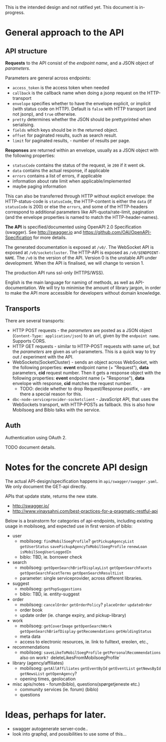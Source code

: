 This is the intended design and not ratified yet.  This document is in-progress.

# General approach to the API

## API structure

__Requests__ to the API consist of the _endpoint name_, and a JSON object of _parameters_.

Parameters are general across endpoints:

- `access_token` is the access token when needed
- `callback` is the callback name when doing a jsonp request on the HTTP-transport
- `envelope` specifies whether to have the envelope explicit, or implicit (with status code on HTTP). Default is `false` with HTTP transport (and not jsonp), and `true` otherwise.
- `pretty` determines whether the JSON should be prettyprinted when serialising.
- `fields` which keys should be in the returned object.
- `offset` for paginated results, such as search result.
- `limit` for paginated results, - number of results per page.

__Responses__ are returned within an envelope, usually as a JSON object with the following properties:

- `statusCode` contains the status of the request, ie `200` if it went ok.
- `data` contains the actual response, if applicable
- `errors` contains a list of errors, if applicable
- information about rate limit when applicable/implemented
- maybe paging information

This can also be transferred through HTTP without explicit envelope: the HTTP-status-code is `statusCode`, the HTTP-content is either the `data` (if `statusCode` is 200) or else the `errors`, and some of the HTTP-headers correspond to additional parameters like API-quota/rate-limit, pagination (and the envelope properties is named to match the HTTP-header-names).

__The API__ is specified/documented using OpenAPI 2.0 Specification (swagger). 
See http://swagger.io and https://github.com/OAI/OpenAPI-Specification for more details.

The generated documentation is exposed at `/v0/`. The WebSocket API is exposed at `/v0/socketcluster`. The HTTP-API is exposed as `/v0/$ENDPOINT-NAME`. 
The `/v0` is the version of the API. Version 0 is the unstable API under development. When the API is finalised, we will change to version 1.

The production API runs ssl-only (HTTPS/WSS).

English is the main language for naming of methods, as well as API-documentation.
We will try to minimise the amount of library jargon, in order to make the API more accessible for developers without domain knowledge.


## Transports

There are several transports:

- HTTP POST requests - the _parameters_ are posted as a JSON object (`Content-Type: application/json`) to an url, given by the `endpoint name`. Supports CORS.
- HTTP GET requests - similar to HTTP-POST requests with same url, but the _parameters_ are given as url-parameters. This is a quick way to try out / experiment with the API.
- WebSockets(SocketCluster) - sends an object across WebSocket, with the following properties: __event__ endpoint name (+ "Request"), __data__ parameters, __cid__ request number. Then it gets a response object with the following properties: __event__ endpoint name (+ "Response"), __data__ envelope with response, __cid__ matches the request number.
    - TODO: decide whether to drop Request/Response postfix, - are there a special reason for this.
- `dbc-node-serviceprovider-socketclient` - JavaScript API, that uses the WebSockets transport, with HTTP-POSTs as fallback. this is also how Mobilsoeg and Biblo talks with the service.

## Auth

Authentication using OAuth 2. 

TODO document details.

# Notes for the concrete API design

The actual API-design/specification happens in `api/swagger/swagger.yaml`. We only document the GET-api directly.

APIs that update state, returns the new state.

- http://swagger.io/
- http://www.vinaysahni.com/best-practices-for-a-pragmatic-restful-api

Below is a brainstorm for categories of api-endpoints, including existing usage in mobilsoeg, and  expected use in first version of biblo:

- user
    - mobilsoeg: `findMobilSoegProfile`? `getPickupAgencyList` `getUserStatus` `savePickupAgencyToMobilSoegProfile` `renewLoan` `isMobilSoegUserLoggedIn`
    - biblo: TBD, ie. borrower check
- search
    - mobilsoeg: `getOpenSearchBriefDisplayList` `getOpenSearchFacets` `getOpenSearchFacetTerms` `getOpenSearchResultList`
    - parameter: single serviceprovider, across different libraries.
- suggest
    - mobilsoeg: `getPopSuggestions`
    - biblo: TBD, ie. entity-suggest
- order
    - mobilsoeg: `cancelOrder` `getOrderPolicy`? `placeOrder` `updateOrder`
    - order book
    - update order (ie. change expiry, and pickup-library)
- work
    - mobilsoeg: `getCoverImage` `getOpenSearchWork` `getOpenSearchBriefDisplay` `getRecomendations` `getHoldingStatus`
    - meta data
    - access to electronic resources, ie. link to fulltext, ereolen, etc., 
- recommendations
    - mobilsoeg: `saveLikeToMobilSoegProfile` `getPersonalRecommendations `also on work`? `deleteLikesFromMobilsoegProfile`
- library (agency/affiliates)
    - mobilsoeg: `getAllAffiliates` `getEventById` `getEventList` `getNewsById` `getNewsList` `getOpenAgency`?
    - opening times, geolocation
- misc apis/notes - forum(biblo), questions(spørgetjeneste etc.)
    - community services (ie. forum) (biblo)
    - questions

# Ideas, perhaps for later.

- swagger autogenerate server-code..
- look into graphql, and possibilities to use some of this...
